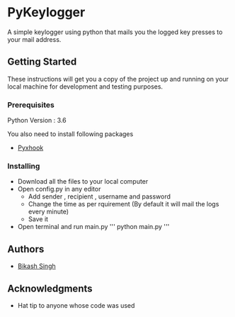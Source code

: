 # PyKeylogger
A simple keylogger using python that mails you the logged key presses to your mail address.

## Getting Started
These instructions will get you a copy of the project up and running on your local machine for development and testing purposes.

### Prerequisites
Python Version : 3.6 

You also need to install following packages
  - [Pyxhook](https://pypi.org/project/pyxhook/)

### Installing
- Download all the files to your local computer
- Open config.py in any editor
  - Add sender , recipient , username and password
  - Change the time as per rquirement (By default it will mail the logs every minute)
  - Save it
- Open terminal and run main.py
  '''
  python main.py
  '''
  

## Authors

- [Bikash Singh](https://github.com/bksh05)



## Acknowledgments

* Hat tip to anyone whose code was used

